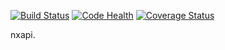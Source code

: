 [![Build Status](https://travis-ci.org/nbs-system/nxapi.svg?branch=master)](https://travis-ci.org/nbs-system/nxapi)
[![Code Health](https://landscape.io/github/nbs-system/nxapi/master/landscape.svg?style=flat)](https://landscape.io/github/nbs-system/nxapi/master)
[![Coverage Status](https://coveralls.io/repos/github/nbs-system/nxapi/badge.svg?branch=master)](https://coveralls.io/github/nbs-system/nxapi?branch=master)

nxapi.